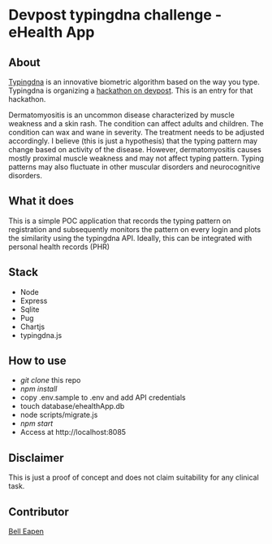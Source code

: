 # Devpost typingdna challenge - eHealth App

## About
[Typingdna](https://www.typingdna.com/) is an innovative biometric algorithm based on the way you type. Typingdna is organizing a [hackathon on devpost](https://typingdna.devpost.com/). This is an entry for that hackathon.

Dermatomyositis is an uncommon disease characterized by muscle weakness and a skin rash. The condition can affect adults and children. The condition can wax and wane in severity. The treatment needs to be adjusted accordingly. I believe (this is just a hypothesis) that the typing pattern may change based on activity of the disease. However, dermatomyositis causes mostly proximal muscle weakness and may not affect typing pattern. Typing patterns may also fluctuate in other muscular disorders and neurocognitive disorders.

## What it does

This is a simple POC application that records the typing pattern on registration and subsequently monitors the pattern on every login and plots the similarity using the typingdna API. Ideally, this can be integrated with personal health records (PHR)

## Stack
* Node
* Express
* Sqlite
* Pug
* Chartjs
* typingdna.js

## How to use

* *git clone* this repo
* *npm install*
* copy .env.sample to .env and add API credentials
* touch database/ehealthApp.db
* node scripts/migrate.js 
* *npm start*
* Access at http://localhost:8085

## Disclaimer

This is just a proof of concept and does not claim suitability for any clinical task.

## Contributor
[Bell Eapen](https://nuchange.ca)